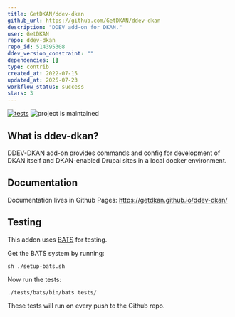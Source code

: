 ```yaml
---
title: GetDKAN/ddev-dkan
github_url: https://github.com/GetDKAN/ddev-dkan
description: "DDEV add-on for DKAN."
user: GetDKAN
repo: ddev-dkan
repo_id: 514395308
ddev_version_constraint: ""
dependencies: []
type: contrib
created_at: 2022-07-15
updated_at: 2025-07-23
workflow_status: success
stars: 3
---
```


[![tests](https://github.com/GetDKAN/ddev-dkan/actions/workflows/tests.yml/badge.svg)](https://github.com/GetDKAN/ddev-dkan/actions/workflows/tests.yml) ![project is maintained](https://img.shields.io/maintenance/yes/2025.svg)

## What is ddev-dkan?

DDEV-DKAN add-on provides commands and config for development of
DKAN itself and DKAN-enabled Drupal sites in a local docker environment.

## Documentation

Documentation lives in Github Pages: https://getdkan.github.io/ddev-dkan/

## Testing

This addon uses [BATS](https://bats-core.readthedocs.io/en/stable/) for testing.

Get the BATS system by running:
```shell
sh ./setup-bats.sh
```

Now run the tests:
```shell
./tests/bats/bin/bats tests/
```

These tests will run on every push to the Github repo.
